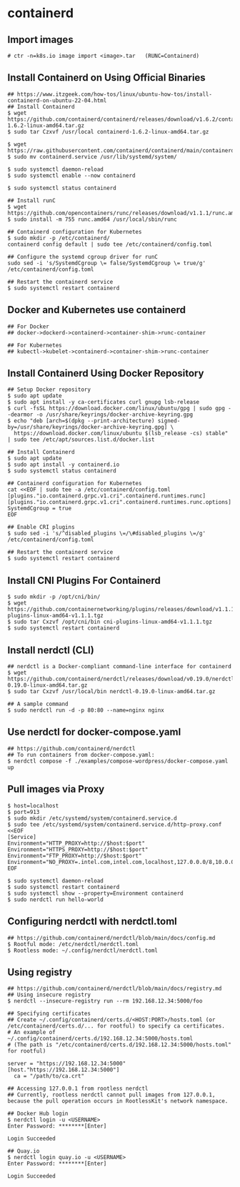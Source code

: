 containerd
==========

## Import images

    # ctr -n=k8s.io image import <image>.tar   (RUNC=Containerd)

## Install Containerd on Using Official Binaries

    ## https://www.itzgeek.com/how-tos/linux/ubuntu-how-tos/install-containerd-on-ubuntu-22-04.html
    ## Install Containerd
    $ wget https://github.com/containerd/containerd/releases/download/v1.6.2/containerd-1.6.2-linux-amd64.tar.gz
    $ sudo tar Czxvf /usr/local containerd-1.6.2-linux-amd64.tar.gz

    $ wget https://raw.githubusercontent.com/containerd/containerd/main/containerd.service
    $ sudo mv containerd.service /usr/lib/systemd/system/

    $ sudo systemctl daemon-reload
    $ sudo systemctl enable --now containerd

    $ sudo systemctl status containerd

    ## Install runC
    $ wget https://github.com/opencontainers/runc/releases/download/v1.1.1/runc.amd64
    $ sudo install -m 755 runc.amd64 /usr/local/sbin/runc

    ## Containerd configuration for Kubernetes
    $ sudo mkdir -p /etc/containerd/
    containerd config default | sudo tee /etc/containerd/config.toml

    ## Configure the systemd cgroup driver for runC
    sudo sed -i 's/SystemdCgroup \= false/SystemdCgroup \= true/g' /etc/containerd/config.toml

    ## Restart the containerd service
    $ sudo systemctl restart containerd

## Docker and Kubernetes use containerd

    ## For Docker
    ## docker->dockerd->containerd->container-shim->runc-container

    ## For Kubernetes
    ## kubectl->kubelet->containerd->container-shim->runc-container

## Install Containerd Using Docker Repository

    ## Setup Docker repository
    $ sudo apt update
    $ sudo apt install -y ca-certificates curl gnupg lsb-release
    $ curl -fsSL https://download.docker.com/linux/ubuntu/gpg | sudo gpg --dearmor -o /usr/share/keyrings/docker-archive-keyring.gpg
    $ echo "deb [arch=$(dpkg --print-architecture) signed-by=/usr/share/keyrings/docker-archive-keyring.gpg] \
      https://download.docker.com/linux/ubuntu $(lsb_release -cs) stable" | sudo tee /etc/apt/sources.list.d/docker.list

    ## Install Containerd
    $ sudo apt update
    $ sudo apt install -y containerd.io
    $ sudo systemctl status containerd

    ## Containerd configuration for Kubernetes
    cat <<EOF | sudo tee -a /etc/containerd/config.toml
    [plugins."io.containerd.grpc.v1.cri".containerd.runtimes.runc]
    [plugins."io.containerd.grpc.v1.cri".containerd.runtimes.runc.options]
    SystemdCgroup = true
    EOF

    ## Enable CRI plugins
    $ sudo sed -i 's/^disabled_plugins \=/\#disabled_plugins \=/g' /etc/containerd/config.toml

    ## Restart the containerd service
    $ sudo systemctl restart containerd

## Install CNI Plugins For Containerd

    $ sudo mkdir -p /opt/cni/bin/
    $ wget https://github.com/containernetworking/plugins/releases/download/v1.1.1/cni-plugins-linux-amd64-v1.1.1.tgz
    $ sudo tar Cxzvf /opt/cni/bin cni-plugins-linux-amd64-v1.1.1.tgz
    $ sudo systemctl restart containerd

## Install nerdctl (CLI)

    ## nerdctl is a Docker-compliant command-line interface for containerd
    $ wget https://github.com/containerd/nerdctl/releases/download/v0.19.0/nerdctl-0.19.0-linux-amd64.tar.gz
    $ sudo tar Cxzvf /usr/local/bin nerdctl-0.19.0-linux-amd64.tar.gz

    ## A sample command
    $ sudo nerdctl run -d -p 80:80 --name=nginx nginx

## Use nerdctl for docker-compose.yaml

    ## https://github.com/containerd/nerdctl
    ## To run containers from docker-compose.yaml:
    $ nerdctl compose -f ./examples/compose-wordpress/docker-compose.yaml up

## Pull images via Proxy

    $ host=localhost
    $ port=913
    $ sudo mkdir /etc/systemd/system/containerd.service.d
    $ sudo tee /etc/systemd/system/containerd.service.d/http-proxy.conf <<EOF
    [Service]
    Environment="HTTP_PROXY=http://$host:$port"
    Environment="HTTPS_PROXY=http://$host:$port"
    Environment="FTP_PROXY=http://$host:$port"
    Environment="NO_PROXY=.intel.com,intel.com,localhost,127.0.0.0/8,10.0.0.0/8,172.16.0.0/12,192.168.0.0/16"
    EOF

    $ sudo systemctl daemon-reload
    $ sudo systemctl restart containerd
    $ sudo systemctl show --property=Environment containerd
    $ sudo nerdctl run hello-world

## Configuring nerdctl with nerdctl.toml

    ## https://github.com/containerd/nerdctl/blob/main/docs/config.md
    $ Rootful mode: /etc/nerdctl/nerdctl.toml
    $ Rootless mode: ~/.config/nerdctl/nerdctl.toml

## Using registry

    ## https://github.com/containerd/nerdctl/blob/main/docs/registry.md
    ## Using insecure registry
    $ nerdctl --insecure-registry run --rm 192.168.12.34:5000/foo

    ## Specifying certificates
    ## Create ~/.config/containerd/certs.d/<HOST:PORT>/hosts.toml (or /etc/containerd/certs.d/... for rootful) to specify ca certificates.
    # An example of ~/.config/containerd/certs.d/192.168.12.34:5000/hosts.toml
    # (The path is "/etc/containerd/certs.d/192.168.12.34:5000/hosts.toml" for rootful)

    server = "https://192.168.12.34:5000"
    [host."https://192.168.12.34:5000"]
      ca = "/path/to/ca.crt"

    ## Accessing 127.0.0.1 from rootless nerdctl
    ## Currently, rootless nerdctl cannot pull images from 127.0.0.1, because the pull operation occurs in RootlessKit's network namespace.

    ## Docker Hub login
    $ nerdctl login -u <USERNAME>
    Enter Password: ********[Enter]

    Login Succeeded

    ## Quay.io
    $ nerdctl login quay.io -u <USERNAME>
    Enter Password: ********[Enter]

    Login Succeeded
